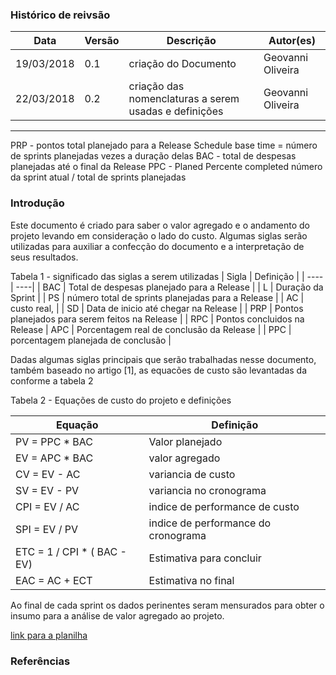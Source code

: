 ### Histórico de reivsão

| Data | Versão | Descrição | Autor(es)|
| -----|--------|-----------|-----------|
| 19/03/2018| 0.1 | criação do Documento| Geovanni Oliveira|
| 22/03/2018| 0.2 | criação das nomenclaturas a serem usadas e definições| Geovanni Oliveira|
----
PRP - pontos total planejado para a Release
Schedule base time = número de sprints planejadas vezes a duração delas
BAC - total de despesas planejadas até o final da Release
PPC - Planed Percente completed número da sprint atual / total de sprints planejadas

### Introdução
Este documento é criado para saber o valor agregado e o andamento do projeto levando em consideração o lado do custo. Algumas siglas serão utilizadas para auxiliar a confecção do documento e a interpretação de seus resultados.

Tabela 1 - significado das siglas a serem utilizadas
| Sigla | Definição |
| ----| ----|
| BAC | Total de despesas planejado para a Release |
| L | Duração da Sprint |
| PS | número total de sprints planejadas para a Release |
| AC | custo real, | 
| SD | Data de inicio até chegar na Release |
| PRP | Pontos planejados para serem feitos na Release |
| RPC  | Pontos concluidos na Release
| APC | Porcentagem real de conclusão da Release |
| PPC | porcentagem planejada de conclusão |


Dadas algumas siglas principais que serão trabalhadas nesse documento, também baseado no artigo [1], as equacões de custo são levantadas da conforme a tabela 2

Tabela 2 - Equações de custo do projeto e definições

| Equação | Definição |
| ---- | ---- |
| PV =  PPC * BAC | Valor planejado |
| EV = APC * BAC | valor agregado |
| CV = EV - AC | variancia de custo |
| SV = EV - PV | variancia no cronograma |
| CPI = EV / AC | indice de performance de custo |
| SPI = EV / PV |  indice de performance do cronograma|
| ETC = 1 / CPI * ( BAC - EV) | Estimativa para concluir |
| EAC = AC + ECT | Estimativa no final  |


Ao final de cada sprint os dados perinentes seram mensurados para obter o insumo para a análise de valor agregado ao projeto.

[link para a planilha](https://docs.google.com/spreadsheets/d/1-YfPLlNFHWocxRSZ3WpIfGgju3ALPO0iJjQ94Ivyixs/edit?usp=sharing)

### Referências